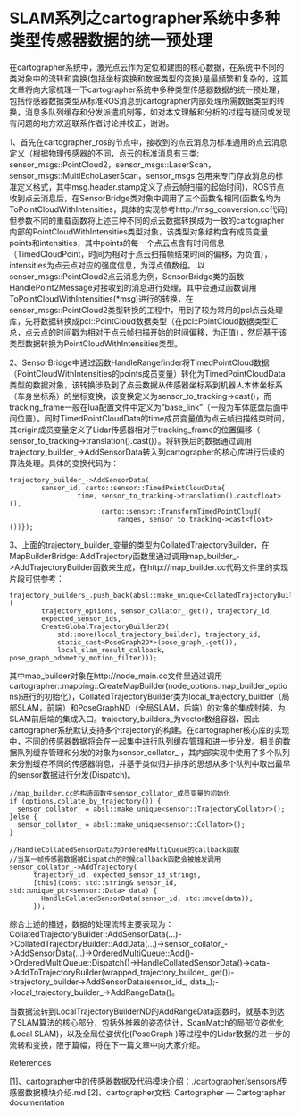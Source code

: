 # SLAM系列之cartographer系统中多种类型传感器数据的统一预处理


在cartographer系统中，激光点云作为定位和建图的核心数据，在系统中不同的类对象中的流转和变换(包括坐标变换和数据类型的变换)是最频繁和复杂的，这篇文章将向大家梳理一下cartographer系统中多种类型传感器数据的统一预处理，包括传感器数据类型从标准ROS消息到cartographer内部处理所需数据类型的转换，消息多队列缓存和分发派遣机制等，如对本文理解和分析的过程有疑问或发现有问题的地方欢迎联系作者讨论并校正，谢谢。

1、首先在cartographer_ros的节点中，接收到的点云消息为标准通用的点云消息定义（根据物理传感器的不同，点云的标准消息有三类: sensor_msgs::PointCloud2，sensor_msgs::LaserScan，sensor_msgs::MultiEchoLaserScan，sensor_msgs 包用来专门存放消息的标准定义格式，其中msg.header.stamp定义了点云帧扫描的起始时间)，ROS节点收到点云消息后，在SensorBridge类对象中调用了三个函数名相同(函数名均为ToPointCloudWithIntensities，具体的实现参考http://msg_conversion.cc代码)但参数不同的重载函数将上述三种不同的点云数据转换成为一致的cartographer内部的PointCloudWithIntensities类型对象，该类型对象结构含有成员变量points和intensities，其中points的每一个点云点含有时间信息（TimedCloudPoint，时间为相对于点云扫描帧结束时间的偏移，为负值），intensities为点云点对应的强度信息，为浮点值数组。 以sensor_msgs::PointCloud2点云消息为例，SensorBridge类的函数HandlePoint2Message对接收到的消息进行处理，其中会通过函数调用ToPointCloudWithIntensities(*msg)进行的转换，在sensor_msgs::PointCloud2类型转换的工程中，用到了较为常用的pcl点云处理库，先将数据转换成pcl::PointCloud<PointXYZT>数据类型（在pcl::PointCloud数据类型汇总，点云点的时间戳为相对于点云帧扫描开始的时间偏移，为正值），然后基于该类型数据转换为PointCloudWithIntensities类型。

2、SensorBridge中通过函数HandleRangefinder将TimedPointCloud数据（PointCloudWithIntensities的points成员变量）转化为TimedPointCloudData类型的数据对象，该转换涉及到了点云数据从传感器坐标系到机器人本体坐标系（车身坐标系）的坐标变换，该变换定义为sensor_to_tracking->cast<float>()，而tracking_frame一般在lua配置文件中定义为“base_link”（一般为车体底盘后面中间位置）。同时TimedPointCloudData的time成员变量值为点云帧扫描结束时间，其origin成员变量定义了Lidar传感器相对于tracking_frame的位置偏移（ sensor_to_tracking->translation().cast<float>()）。将转换后的数据通过调用trajectory_builder_->AddSensorData转入到cartographer的核心库进行后续的算法处理。具体的变换代码为：

```
trajectory_builder_->AddSensorData(
        sensor_id, carto::sensor::TimedPointCloudData{
                 time, sensor_to_tracking->translation().cast<float>(),
                       carto::sensor::TransformTimedPointCloud(
                           ranges, sensor_to_tracking->cast<float>())});
```

3、上面的trajectory_builder_变量的类型为CollatedTrajectoryBuilder，在MapBuilderBridge::AddTrajectory函数里通过调用map_builder_->AddTrajectoryBuilder函数来生成，在http://map_builder.cc代码文件里的实现片段可供参考：

```
trajectory_builders_.push_back(absl::make_unique<CollatedTrajectoryBuilder>(
        trajectory_options, sensor_collator_.get(), trajectory_id,
        expected_sensor_ids,
        CreateGlobalTrajectoryBuilder2D(
            std::move(local_trajectory_builder), trajectory_id,
            static_cast<PoseGraph2D*>(pose_graph_.get()),
            local_slam_result_callback, pose_graph_odometry_motion_filter)));
```

其中map_builder对象在http://node_main.cc文件里通过调用cartographer::mapping::CreateMapBuilder(node_options.map_builder_options)进行的初始化），CollatedTrajectoryBuilder类为local_trajectory_builder（局部SLAM，前端）和PoseGraphND（全局SLAM，后端）的对象的集成封装，为SLAM前后端的集成入口。trajectory_builders_为vector数组容器，因此cartographer系统默认支持多个trajectory的构建。在cartographer核心库的实现中，不同的传感器数据将会在一起集中进行队列缓存管理和进一步分发。相关的数据队列缓存管理和分发的对象为sensor_collator_ ，其内部实现中使用了多个队列来分别缓存不同的传感器消息，并基于类似归并排序的思想从多个队列中取出最早的sensor数据进行分发(Dispatch)。

```
//map_builder.cc的构造函数中sensor_collator_成员变量的初始化
if (options.collate_by_trajectory()) {
  sensor_collator_ = absl::make_unique<sensor::TrajectoryCollator>();
}else {
  sensor_collator_ = absl::make_unique<sensor::Collator>();
}

//HandleCollatedSensorData为OrderedMultiQueue的callback函数
//当某一帧传感器数据被Dispatch的时候callback函数会被触发调用
sensor_collator_->AddTrajectory(
      trajectory_id, expected_sensor_id_strings,
      [this](const std::string& sensor_id, std::unique_ptr<sensor::Data> data) {
        HandleCollatedSensorData(sensor_id, std::move(data));
      });
```

综合上述的描述，数据的处理流转主要表现为：CollatedTrajectoryBuilder::AddSensorData(…)->CollatedTrajectoryBuilder::AddData(…)->sensor_collator_->AddSensorData(…)->OrderedMultiQueue::Add()->OrderedMultiQueue::Dispatch()->HandleCollatedSensorData()->data->AddToTrajectoryBuilder(wrapped_trajectory_builder_.get())->trajectory_builder->AddSensorData(sensor_id_, data_);->local_trajectory_builder_->AddRangeData()。

当数据流转到LocalTrajectoryBuilderND的AddRangeData函数时，就基本到达了SLAM算法的核心部分，包括外推器的姿态估计，ScanMatch的局部位姿优化(Local SLAM)，以及全局位姿优化(PoseGraph )等过程中的Lidar数据的进一步的流转和变换，限于篇幅，将在下一篇文章中向大家介绍。

References

[1]、cartographer中的传感器数据及代码模块介绍：./cartographer/sensors/传感器数据模块介绍.md
[2]、cartographer文档: Cartographer — Cartographer documentation